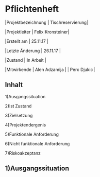 Pflichtenheft
=============

|Projektbezeichnung     |     Tischreservierung|

|Projektleiter          |     Felix Kronsteiner|

|Erstellt am            |     25.11.17         |

|Letzte Änderung        |     26.11.17         |

|Zustand                |     In Arbeit        |

|Mitwirkende            |     Alen Adzamija    |
|                              Pero Djukic     |


Inhalt
------
1)Ausgangssituation

2)Ist Zustand

3)Zielsetzung

4)Projektendergenis

5)Funktionale Anforderung

6)Nicht funktionale Anforderung

7)Riskoakzeptanz

1)Ausgangssituation
---------------------
